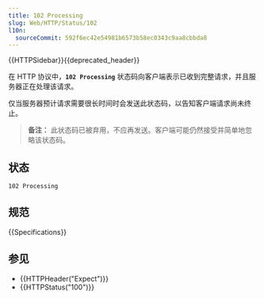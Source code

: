 ```yaml
---
title: 102 Processing
slug: Web/HTTP/Status/102
l10n:
  sourceCommit: 592f6ec42e54981b6573b58ec0343c9aa8cbbda8
---
```


{{HTTPSidebar}}{{deprecated_header}}

在 HTTP 协议中，**`102 Processing`** 状态码向客户端表示已收到完整请求，并且服务器正在处理该请求。

仅当服务器预计请求需要很长时间时会发送此状态码，以告知客户端请求尚未终止。

> **备注：** 此状态码已被弃用，不应再发送。客户端可能仍然接受并简单地忽略该状态码。

## 状态

```plain
102 Processing
```

## 规范

{{Specifications}}

## 参见

- {{HTTPHeader("Expect")}}
- {{HTTPStatus("100")}}
